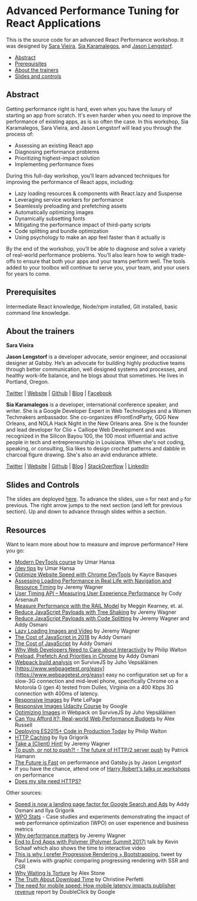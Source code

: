 # Advanced Performance Tuning for React Applications

This is the source code for an advanced React Performance workshop. It was designed by [Sara Vieira](https://github.com/SaraVieira), [Sia Karamalegos](https://github.com/siakaramalegos), and [Jason Lengstorf](https://github.com/jlengstorf).

- [Abstract](#abstract)
- [Prerequisites](#prerequisites)
- [About the trainers](#about-the-trainers)
- [Slides and controls](#slides-and-controls)

## Abstract
Getting performance right is hard, even when you have the luxury of starting an app from scratch. It's even harder when you need to improve the performance of existing apps, as is so often the case. In this workshop, Sia Karamalegos, Sara Vieira, and Jason Lengstorf will lead you through the process of:

- Assessing an existing React app
- Diagnosing performance problems
- Prioritizing highest-impact solution
- Implementing performance fixes

During this full-day workshop, you’ll learn advanced techniques for improving the performance of React apps, including:

- Lazy loading resources & components with React.lazy and Suspense
- Leveraging service workers for performance
- Seamlessly preloading and prefetching assets
- Automatically optimizing images
- Dynamically subsetting fonts
- Mitigating the performance impact of third-party scripts
- Code splitting and bundle optimization
- Using psychology to make an app feel faster than it actually is

By the end of the workshop, you’ll be able to diagnose and solve a variety of real-world performance problems. You’ll also learn how to weigh trade-offs to ensure that both your apps and your teams perform well. The tools added to your toolbox will continue to serve you, your team, and your users for years to come.

## Prerequisites

Intermediate React knowledge, Node/npm installed, Git installed, basic command line knowledge.

## About the trainers

**Sara Vieira**

**Jason Lengstorf** is a developer advocate, senior engineer, and occasional designer at Gatsby. He’s an advocate for building highly productive teams through better communication, well designed systems and processes, and healthy work-life balance, and he blogs about that sometimes. He lives in Portland, Oregon.

[Twitter](https://twitter.com/jlengstorf) | [Website](https://lengstorf.com/) | [Github](https://github.com/jlengstorf) | [Blog](https://lengstorf.com/blog) | [Facebook](https://www.facebook.com/jlengstorf)

**Sia Karamalegos** is a developer, international conference speaker, and writer. She is a Google Developer Expert in Web Technologies and a Women Techmakers ambassador. She co-organizes #FrontEndParty, GDG New Orleans, and NOLA Hack Night in the New Orleans area. She is the founder and lead developer for Clio + Calliope Web Development and was recognized in the Silicon Bayou 100, the 100 most influential and active people in tech and entrepreneurship in Louisiana. When she's not coding, speaking, or consulting, Sia likes to design crochet patterns and dabble in charcoal figure drawing. She's also an avid endurance athlete.

[Twitter](https://twitter.com/thegreengreek) | [Website](https://siakaramalegos.github.io/) | [Github](https://github.com/siakaramalegos) | [Blog](https://medium.com/@thegreengreek) | [StackOverflow](https://stackoverflow.com/users/5049215/sia?tab=profile) | [LinkedIn](https://www.linkedin.com/in/karamalegos)

## Slides and Controls

The slides are deployed [here](https://siakaramalegos.github.io/react-perf-workshop/#/). To advance the slides, use `n` for next and `p` for previous. The right arrow jumps to the next section (and left for previous section). Up and down to advance through slides within a section.

## Resources

Want to learn more about how to measure and improve performance? Here you go:

- [Modern DevTools course](https://moderndevtools.com/) by Umar Hansa
- [/dev tips](https://umaar.com/dev-tips/) by Umar Hansa
- [Optimize Website Speed with Chrome DevTools](https://developers.google.com/web/tools/chrome-devtools/speed/get-started) by Kayce Basques
- [Assessing Loading Performance in Real Life with Navigation and Resource Timing](https://developers.google.com/web/fundamentals/performance/navigation-and-resource-timing/) by Jeremy Wagner
- [User Timing API – Measuring User Experience Performance](https://www.keycdn.com/blog/user-timing/) by Cody Arsenault
- [Measure Performance with the RAIL Model](https://developers.google.com/web/fundamentals/performance/rail) by Meggin Kearney, et. al.
- [Reduce JavaScript Payloads with Tree Shaking](https://developers.google.com/web/fundamentals/performance/optimizing-javascript/tree-shaking/) by Jeremy Wagner
- [Reduce JavaScript Payloads with Code Splitting](https://developers.google.com/web/fundamentals/performance/optimizing-javascript/code-splitting/) by Jeremy Wagner and Addy Osmani
- [Lazy Loading Images and Video](https://developers.google.com/web/fundamentals/performance/lazy-loading-guidance/images-and-video/) by Jeremy Wagner
- [The Cost of JavaScript in 2018](https://medium.com/@addyosmani/the-cost-of-javascript-in-2018-7d8950fbb5d4) by Addy Osmani
- [The Cost of JavaScript](https://medium.com/dev-channel/the-cost-of-javascript-84009f51e99e) by Addy Osmani
- [Why Web Developers Need to Care about Interactivity](https://philipwalton.com/articles/why-web-developers-need-to-care-about-interactivity/) by Philip Walton
- [Preload, Prefetch And Priorities in Chrome](https://medium.com/reloading/preload-prefetch-and-priorities-in-chrome-776165961bbf) by Addy Osmani
- [Webpack build analysis](https://survivejs.com/webpack/optimizing/build-analysis/) on SurviveJS by Juho Vepsäläinen
- [https://www.webpagetest.org/easy](https://www.webpagetest.org/easy) easy no configuration set up for a slow-3G connection and mid-level phone, specifically Chrome on a Motorola G (gen 4) tested from Dulles, Virginia on a 400 Kbps 3G connection with 400ms of latency.
- [Responsive Images](https://developers.google.com/web/fundamentals/design-and-ux/responsive/images) by Pete LePage
- [Responsive Images Udacity Course](https://www.udacity.com/course/responsive-images--ud882) by Google
- [Optimizing Images](https://survivejs.com/webpack/loading/images/#optimizing-images) in Webpack on SurviveJS by Juho Vepsäläinen
- [Can You Afford It?: Real-world Web Performance Budgets](https://infrequently.org/2017/10/can-you-afford-it-real-world-web-performance-budgets/) by Alex Russell
- [Deploying ES2015+ Code in Production Today](https://philipwalton.com/articles/deploying-es2015-code-in-production-today/) by Philip Walton
- [HTTP Caching](https://developers.google.com/web/fundamentals/performance/optimizing-content-efficiency/http-caching) by Ilya Grigorik
- [Take a (Client) Hint!](https://www.youtube.com/watch?v=md7Ua82fPe4&list=PLe9psSNJBf75O6abYvvjxhm36_QU9H-f2&index=16) by Jeremy Wagner
- [To push, or not to push?! - The future of HTTP/2 server push](https://www.youtube.com/watch?v=ga_-zsTHRm8&list=PLe9psSNJBf75O6abYvvjxhm36_QU9H-f2&index=24) by Patrick Hamann
- [The Future is Fast](https://jlengstorf.github.io/presentations/the-future-is-fast/#/) on performance and Gatsby.js by Jason Lengstorf
- If you have the chance, attend one of [Harry Robert's talks or workshops](https://csswizardry.com/workshops/) on performance
- [Does my site need HTTPS?](https://doesmysiteneedhttps.com/)

Other sources:

- [Speed is now a landing page factor for Google Search and Ads](https://developers.google.com/web/updates/2018/07/search-ads-speed) by Addy Osmani and Ilya Grigorik
- [WPO Stats](https://wpostats.com/) - Case studies and experiments demonstrating the impact of web performance optimization (WPO) on user experience and business metrics
- [Why performance matters](https://developers.google.com/web/fundamentals/performance/why-performance-matters/) by Jeremy Wagner
- [End to End Apps with Polymer (Polymer Summit 2017)](https://www.youtube.com/watch?v=0A-2BhEZiM4) talk by Kevin Schaaf which also shows the time to interactive video
- [This is why I prefer Progressive Rendering + Bootstrapping.](https://twitter.com/aerotwist/status/729712502943174657) tweet by Paul Lewis with graphic comparing progressing rendering with SSR and CSR
- [Why Waiting Is Torture](http://www.nytimes.com/2012/08/19/opinion/sunday/why-waiting-in-line-is-torture.html) by Alex Stone
- [The Truth About Download Time](https://articles.uie.com/download_time/) by Christine Perfetti
- [The need for mobile speed: How mobile latency impacts publisher revenue](https://www.doubleclickbygoogle.com/articles/mobile-speed-matters/) report by DoubleClick by Google
